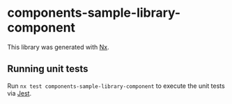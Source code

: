 # components-sample-library-component

This library was generated with [Nx](https://nx.dev).

## Running unit tests

Run `nx test components-sample-library-component` to execute the unit tests via [Jest](https://jestjs.io).
